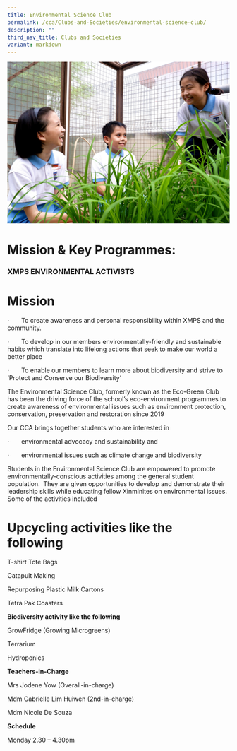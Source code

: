 ```yaml
---
title: Environmental Science Club
permalink: /cca/Clubs-and-Societies/environmental-science-club/
description: ""
third_nav_title: Clubs and Societies
variant: markdown
---
```

![](/images/CCA/env%20club%20s.jpg)

# **Mission & Key Programmes:**

### **XMPS ENVIRONMENTAL ACTIVISTS**

# **Mission**

·       To create awareness and personal responsibility within XMPS and the community.

·       To develop in our members environmentally-friendly and sustainable habits which translate into lifelong actions that seek to make our world a better place

·       To enable our members to learn more about biodiversity and strive to ‘Protect and Conserve our Biodiversity’

The Environmental Science Club, formerly known as the Eco-Green Club has been the driving force of the school’s eco-environment programmes to create awareness of environmental issues such as environment protection, conservation, preservation and restoration since 2019

Our CCA brings together students who are interested in

·       environmental advocacy and sustainability and

·       environmental issues such as climate change and biodiversity

Students in the Environmental Science Club are empowered to promote environmentally-conscious activities among the general student population.  They are given opportunities to develop and demonstrate their leadership skills while educating fellow Xinminites on environmental issues. Some of the activities included

# **Upcycling activities like the following**

T-shirt Tote Bags

Catapult Making

Repurposing Plastic Milk Cartons    

Tetra Pak Coasters

**Biodiversity activity like the following**

GrowFridge (Growing Microgreens)

Terrarium

Hydroponics

**Teachers-in-Charge**

Mrs Jodene Yow (Overall-in-charge)

Mdm Gabrielle Lim Huiwen  (2nd-in-charge)

Mdm Nicole De Souza


**Schedule**

Monday 2.30 – 4.30pm